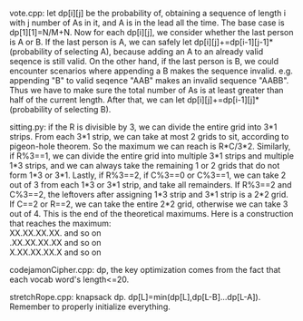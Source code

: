 vote.cpp: let dp\[i]\[j] be the probability of, obtaining a sequence of length i with j number of As in it, and A is in the lead all the time. The base case is dp\[1]\[1]=N/M+N. Now for each dp\[i]\[j], we consider whether the last person is A or B. If the last person is A, we can safely let dp\[i]\[j]+=dp\[i-1]\[j-1]\*(probability of selecting A), because adding an A to an already valid seqence is still valid. On the other hand, if the last person is B, we could encounter scenarios where appending a B makes the sequence invalid. e.g. appending "B" to valid seqence "AAB" makes an invalid sequence "AABB". Thus we have to make sure the total number of As is at least greater than half of the current length. After that, we can let dp\[i]\[j]+=dp\[i-1]\[j]\*(probability of selecting B).

sitting.py: if the R is divisible by 3, we can divide the entire grid into 3\*1 strips. From each 3\*1 strip, we can take at most 2 grids to sit, according to pigeon-hole theorem. So the maximum we can reach is R\*C/3\*2. Similarly, if R%3==1, we can divide the entire grid into multiple 3\*1 strips and multiple 1\*3 strips, and we can always take the remaining 1 or 2 grids that do not form 1\*3 or 3\*1. Lastly, if R%3==2, if C%3==0 or C%3==1, we can take 2 out of 3 from each 1\*3 or 3\*1 strip, and take all remainders. If R%3==2 and C%3==2, the leftovers after assigning 1\*3 strip and 3\*1 strip is a 2\*2 grid. If C==2 or R==2, we can take the entire 2\*2 grid, otherwise we can take 3 out of 4. This is the end of the theoretical maximums. Here is a construction that reaches the maximum:<br />
XX.XX.XX.XX. and so on <br />
.XX.XX.XX.XX and so on <br />
X.XX.XX.XX.X and so on <br />

codejamonCipher.cpp: dp, the key optimization comes from the fact that each vocab word's length<=20.

stretchRope.cpp: knapsack dp. dp\[L]=min(dp\[L],dp\[L-B]...dp\[L-A]). Remember to properly initialize everything.
